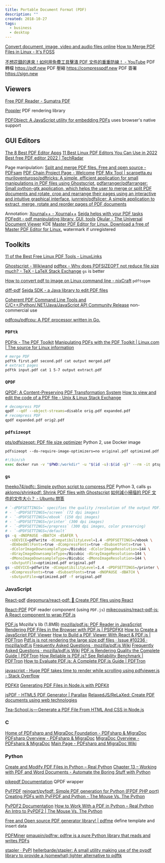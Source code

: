 ```yaml
---
title: Portable Document Format (PDF)
description: ""
created: 2018-10-27
tags:
  - business
  - desktop
---
```


[Convert document, image, video and audio files online](https://www.aconvert.com/)
[How to Merge PDF Files in Linux - It's FOSS](https://itsfoss.com/merge-pdf-linux/)

[不想花錢的進來！如何用免費工具擊潰 PDF 文件的重重防線！ - YouTube](https://www.youtube.com/watch?v=rngF7LeCdt4)
PDF 轉檔 <https://pdf.new>
PDF 壓縮 <https://compresspdf.new>
PDF 簽署 <https://sign.new>

## Viewers

[Free PDF Reader - Sumatra PDF](https://www.sumatrapdfreader.org/free-pdf-reader.html)

[Poppler](https://poppler.freedesktop.org/) PDF rendering library

[PDFObject: A JavaScript utility for embedding PDFs](https://pdfobject.com/) uses browser's native support

## GUI Editors

[The 8 Best PDF Editor Apps](https://zapier.com/blog/best-pdf-editor-apps/)
[11 Best Linux PDF Editors You Can Use in 2022](https://itsfoss.com/pdf-editors-linux/)
[Best free PDF editor 2022 | TechRadar](https://www.techradar.com/best/free-pdf-editor)

Page manipulation:
[Split and merge PDF files. Free and open source - PDFsam](https://pdfsam.org/)
[PDF Chain Project Page - Welcome](https://pdfchain.sourceforge.io/)
[PDF Mix Tool | scarpetta.eu](https://www.scarpetta.eu/pdfmixtool/)
[muriloventuroso/pdftricks: A simple, efficient application for small manipulations in PDF files using Ghostscript.](https://github.com/muriloventuroso/pdftricks)
[pdfarranger/pdfarranger: Small python-gtk application, which helps the user to merge or split PDF documents and rotate, crop and rearrange their pages using an interactive and intuitive graphical interface.](https://github.com/pdfarranger/pdfarranger)
[junrrein/pdfslicer: A simple application to extract, merge, rotate and reorder pages of PDF documents](https://github.com/junrrein/pdfslicer)

Annotation:
[Xournal++ - Xournal++](https://xournalpp.github.io/)
[Sejda helps with your PDF tasks](https://www.sejda.com/)
[PDFedit - pdf manipulating library, GUI, tools](http://pdfedit.cz/en/index.html)
[Okular - The Universal Document Viewer](https://okular.kde.org/) KDE
[Master PDF Editor for Linux. Download a free of Master PDF Editor for Linux.](https://code-industry.net/free-pdf-editor/) watermark if unregistered

## Toolkits

[11 of the Best Free Linux PDF Tools - LinuxLinks](https://www.linuxlinks.com/pdftools/)

[Ghostscript - Wikiwand](https://www.wikiwand.com/en/Ghostscript)
[pdftex - Why does PDFSIZEOPT not reduce file size much? - TeX - LaTeX Stack Exchange](https://tex.stackexchange.com/questions/549501/why-does-pdfsizeopt-not-reduce-file-size-much) `gs` is better

[How to convert pdf to image on Linux command line - nixCraft](https://www.cyberciti.biz/faq/how-to-convert-pdf-to-image-on-linux-command-line/) `pdftoppm`

[diff-pdf](https://vslavik.github.io/diff-pdf/)
[Sejda SDK - a Java library to edit PDF files](http://sejda.org/)

[Coherent PDF Command Line Tools and C/C++/Python/.NET/Java/JavaScript API Community Release](https://community.coherentpdf.com/) non-commercial use

[pdfcpu/pdfcpu: A PDF processor written in Go.](https://github.com/pdfcpu/pdfcpu)

### `PDFtk`

[PDFtk - The PDF Toolkit](https://www.pdflabs.com/tools/pdftk-the-pdf-toolkit/)
[Manipulating PDFs with the PDF Toolkit | Linux.com | The source for Linux information](https://www.linux.com/learn/manipulating-pdfs-pdf-toolkit)

```sh
# merge PDF
pdftk first.pdf second.pdf cat output merged.pdf
# extract pages
pdftk input.pdf cat 1 5-7 output extract.pdf
```

### `QPDF`

[QPDF: A Content-Preserving PDF Transformation System](http://qpdf.sourceforge.net/)
[How to view and edit the code of a PDF file - Unix & Linux Stack Exchange](https://unix.stackexchange.com/questions/17220/how-to-view-and-edit-the-code-of-a-pdf-file)

```sh
# decompress PDF
qpdf --qdf --object-streams=disable orig.pdf expanded.pdf
# recompress PDF
qpdf expanded.pdf orig2.pdf
```

### `pdfsizeopt`

[pts/pdfsizeopt: PDF file size optimizer](https://github.com/pts/pdfsizeopt) Python 2, use Docker image

`pdfsizeopt --do-require-image-optimizers=no original.pdf optimized.pdf`

```sh
#!/bin/sh
exec docker run -v "$PWD:/workdir" -u "$(id -u):$(id -g)" --rm -it ptspts/pdfsizeopt pdfsizeopt "$@"
```

### `gs`

[theeko74/pdfc: Simple python script to compress PDF](https://github.com/theeko74/pdfc) Python 3, calls `gs`
[aklomp/shrinkpdf: Shrink PDF files with Ghostscript](https://github.com/aklomp/shrinkpdf)
[如何減小掃描的 PDF 文件的文件大小？ - Ubuntu 問答](https://ubuntuqa.com/zh-tw/article/12473.html)

```sh
# `-dPDFSETTINGS=` specifies the quality /resolution of the output PDF. You can choose from the following:
# - `-dPDFSETTINGS=/screen` (72 dpi images)
# - `-dPDFSETTINGS=/ebook` (150 dpi images)
# - `-dPDFSETTINGS=/printer` (300 dpi images)
# - `-dPDFSETTINGS=/prepress` (300 dpi images, color preserving)
# - `-dPDFSETTINGS=/default`
gs -q -dNOPAUSE -dBATCH -dSAFER \
  -sDEVICE=pdfwrite -dCompatibilityLevel=1.4 -dPDFSETTINGS=/ebook \
  -dEmbedAllFonts=true -dCompressFonts=true -dSubsetFonts=true \
  -dColorImageDownsampleType=/Bicubic -dColorImageResolution=144 \
  -dGrayImageDownsampleType=/Bicubic -dGrayImageResolution=144 \
  -dMonoImageDownsampleType=/Bicubic -dMonoImageResolution=144 \
  -sOutputFile=optimized.pdf original.pdf
gs -sDEVICE=pdfwrite -dCompatibilityLevel=1.4 -dPDFSETTINGS=/printer \
  -dCompressFonts=true -dSubsetFonts=true -dNOPAUSE -dBATCH \
  -sOutputFile=optimized.pdf -f original.pdf
```

### JavaScript

[React-pdf](https://react-pdf.org/)
[diegomura/react-pdf: 📄 Create PDF files using React](https://github.com/diegomura/react-pdf)

[React-PDF](https://projects.wojtekmaj.pl/react-pdf/) PDF reader component (using `PDF.js`)
[mikecousins/react-pdf-js: A React component to wrap PDF.js](https://github.com/mikecousins/react-pdf-js)

[PDF.js](https://mozilla.github.io/pdf.js/) Mozilla's lib (1.8MB)
[mozilla/pdf.js: PDF Reader in JavaScript](https://github.com/mozilla/pdf.js)
[Rendering PDF Files in the Browser with PDF.js | PSPDFKit](https://pspdfkit.com/blog/2018/render-pdfs-in-the-browser-with-pdf-js/)
[How to Create a JavaScript PDF Viewer](https://code.tutsplus.com/tutorials/how-to-create-a-pdf-viewer-in-javascript--cms-32505)
[How to Build a PDF Viewer With React & PDF.js | PDFTron](https://www.pdftron.com/blog/react/how-to-build-a-react-pdf-viewer/)
[Pdf.js is not rendering the large size pdf files · Issue #10236 · mozilla/pdf.js](https://github.com/mozilla/pdf.js/issues/10236)
[Frequently Asked Questions · mozilla/pdf.js Wiki](https://github.com/mozilla/pdf.js/wiki/Frequently-Asked-Questions#optimize)
[Frequently Asked Questions · mozilla/pdf.js Wiki](https://github.com/mozilla/pdf.js/wiki/Frequently-Asked-Questions#range)
[PDF.js Rendering Quality the Complete Guide | PDFTron](https://www.pdftron.com/blog/pdf-js/guide-to-pdf-js-rendering/)
[How Reliable is PDF.js? See Reliability Benchmark | PDFTron](https://www.pdftron.com/blog/pdf-js/pdf-js-reliability-benchmark/)
[How to Evaluate PDF.js: A Complete PDF.js Guide | PDFTron](https://www.pdftron.com/blog/pdf-js/guide-to-evaluating-pdf-js/)

[javascript - Huge PDF takes time to render while scrolling using pdfviewer.js - Stack Overflow](https://stackoverflow.com/questions/43994761/huge-pdf-takes-time-to-render-while-scrolling-using-pdfviewer-js)

[PDFKit](http://pdfkit.org/)
[Generating PDF Files in Node.js with PDFKit](https://stackabuse.com/generating-pdf-files-in-node-js-with-pdfkit/)

[jsPDF - HTML5 PDF Generator | Parallax](https://parall.ax/products/jspdf)
[RelaxedJS/ReLaXed: Create PDF documents using web technologies](https://github.com/RelaxedJS/ReLaXed)

[Tea-School.js — Generate a PDF File From HTML And CSS in Node.js](https://itnext.io/tea-school-js-generate-a-pdf-file-from-html-and-css-in-node-js-32529f9b0f37)

### C

[Home of PDFsharp and MigraDoc Foundation - PDFsharp & MigraDoc](http://www.pdfsharp.net/MainPage.ashx)
[PDFsharp Overview - PDFsharp & MigraDoc](http://www.pdfsharp.net/PDFsharpOverview.ashx)
[MigraDoc Overview - PDFsharp & MigraDoc](http://www.pdfsharp.net/migradocoverview.ashx)
[Main Page - PDFsharp and MigraDoc Wiki](http://www.pdfsharp.net/wiki/MainPage.ashx)

### Python

[Create and Modify PDF Files in Python – Real Python](https://realpython.com/creating-modifying-pdf/)
[Chapter 13 – Working with PDF and Word Documents - Automate the Boring Stuff with Python](https://automatetheboringstuff.com/chapter13/)

[pikepdf Documentation](https://pikepdf.readthedocs.io/en/latest/) QPDF wrapper

[PyFPDF](https://pyfpdf.readthedocs.io/en/latest/index.html)
[reingart/pyfpdf: Simple PDF generation for Python (FPDF PHP port)](https://github.com/reingart/pyfpdf)
[Creating PDFs with PyFPDF and Python - The Mouse Vs. The Python](http://www.blog.pythonlibrary.org/2018/06/05/creating-pdfs-with-pyfpdf-and-python/)

[PyPDF2 Documentation](https://pythonhosted.org/PyPDF2/)
[How to Work With a PDF in Python – Real Python](https://realpython.com/pdf-python/)
[An Intro to PyPDF2 | The Mouse Vs. The Python](https://www.blog.pythonlibrary.org/2018/06/07/an-intro-to-pypdf2/)

[Free and Open source PDF generator library! | pdfme](https://pdfme.com/) define template and insert data

[PDFMiner](https://euske.github.io/pdfminer/)
[pmaupin/pdfrw: pdfrw is a pure Python library that reads and writes PDFs](https://github.com/pmaupin/pdfrw)

[stapler · PyPI](https://pypi.org/project/stapler/)
[hellerbarde/stapler: A small utility making use of the pypdf library to provide a (somewhat) lighter alternative to pdftk](https://github.com/hellerbarde/stapler)
